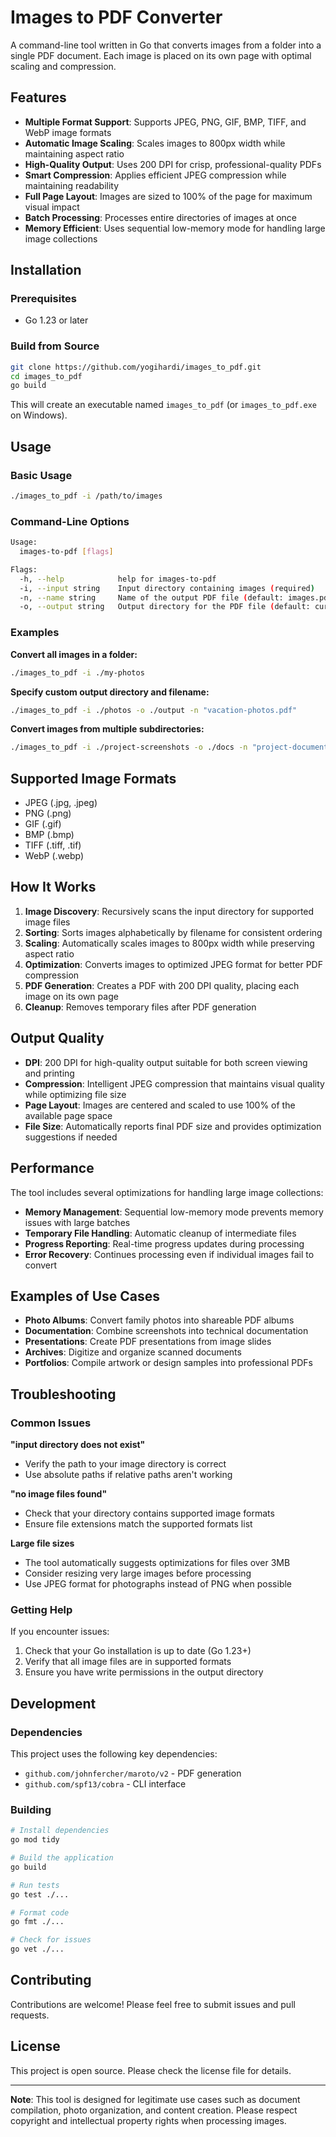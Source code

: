 # Images to PDF Converter

A command-line tool written in Go that converts images from a folder into a single PDF document. Each image is placed on its own page with optimal scaling and compression.

## Features

- **Multiple Format Support**: Supports JPEG, PNG, GIF, BMP, TIFF, and WebP image formats
- **Automatic Image Scaling**: Scales images to 800px width while maintaining aspect ratio
- **High-Quality Output**: Uses 200 DPI for crisp, professional-quality PDFs
- **Smart Compression**: Applies efficient JPEG compression while maintaining readability
- **Full Page Layout**: Images are sized to 100% of the page for maximum visual impact
- **Batch Processing**: Processes entire directories of images at once
- **Memory Efficient**: Uses sequential low-memory mode for handling large image collections

## Installation

### Prerequisites

- Go 1.23 or later

### Build from Source

```bash
git clone https://github.com/yogihardi/images_to_pdf.git
cd images_to_pdf
go build
```

This will create an executable named `images_to_pdf` (or `images_to_pdf.exe` on Windows).

## Usage

### Basic Usage

```bash
./images_to_pdf -i /path/to/images
```

### Command-Line Options

```bash
Usage:
  images-to-pdf [flags]

Flags:
  -h, --help            help for images-to-pdf
  -i, --input string    Input directory containing images (required)
  -n, --name string     Name of the output PDF file (default: images.pdf)
  -o, --output string   Output directory for the PDF file (default: current directory)
```

### Examples

**Convert all images in a folder:**
```bash
./images_to_pdf -i ./my-photos
```

**Specify custom output directory and filename:**
```bash
./images_to_pdf -i ./photos -o ./output -n "vacation-photos.pdf"
```

**Convert images from multiple subdirectories:**
```bash
./images_to_pdf -i ./project-screenshots -o ./docs -n "project-documentation.pdf"
```

## Supported Image Formats

- JPEG (.jpg, .jpeg)
- PNG (.png)
- GIF (.gif)
- BMP (.bmp)
- TIFF (.tiff, .tif)
- WebP (.webp)

## How It Works

1. **Image Discovery**: Recursively scans the input directory for supported image files
2. **Sorting**: Sorts images alphabetically by filename for consistent ordering
3. **Scaling**: Automatically scales images to 800px width while preserving aspect ratio
4. **Optimization**: Converts images to optimized JPEG format for better PDF compression
5. **PDF Generation**: Creates a PDF with 200 DPI quality, placing each image on its own page
6. **Cleanup**: Removes temporary files after PDF generation

## Output Quality

- **DPI**: 200 DPI for high-quality output suitable for both screen viewing and printing
- **Compression**: Intelligent JPEG compression that maintains visual quality while optimizing file size
- **Page Layout**: Images are centered and scaled to use 100% of the available page space
- **File Size**: Automatically reports final PDF size and provides optimization suggestions if needed

## Performance

The tool includes several optimizations for handling large image collections:

- **Memory Management**: Sequential low-memory mode prevents memory issues with large batches
- **Temporary File Handling**: Automatic cleanup of intermediate files
- **Progress Reporting**: Real-time progress updates during processing
- **Error Recovery**: Continues processing even if individual images fail to convert

## Examples of Use Cases

- **Photo Albums**: Convert family photos into shareable PDF albums
- **Documentation**: Combine screenshots into technical documentation
- **Presentations**: Create PDF presentations from image slides
- **Archives**: Digitize and organize scanned documents
- **Portfolios**: Compile artwork or design samples into professional PDFs

## Troubleshooting

### Common Issues

**"input directory does not exist"**
- Verify the path to your image directory is correct
- Use absolute paths if relative paths aren't working

**"no image files found"**
- Check that your directory contains supported image formats
- Ensure file extensions match the supported formats list

**Large file sizes**
- The tool automatically suggests optimizations for files over 3MB
- Consider resizing very large images before processing
- Use JPEG format for photographs instead of PNG when possible

### Getting Help

If you encounter issues:

1. Check that your Go installation is up to date (Go 1.23+)
2. Verify that all image files are in supported formats
3. Ensure you have write permissions in the output directory

## Development

### Dependencies

This project uses the following key dependencies:

- `github.com/johnfercher/maroto/v2` - PDF generation
- `github.com/spf13/cobra` - CLI interface

### Building

```bash
# Install dependencies
go mod tidy

# Build the application
go build

# Run tests
go test ./...

# Format code
go fmt ./...

# Check for issues
go vet ./...
```

## Contributing

Contributions are welcome! Please feel free to submit issues and pull requests.

## License

This project is open source. Please check the license file for details.

---

**Note**: This tool is designed for legitimate use cases such as document compilation, photo organization, and content creation. Please respect copyright and intellectual property rights when processing images.